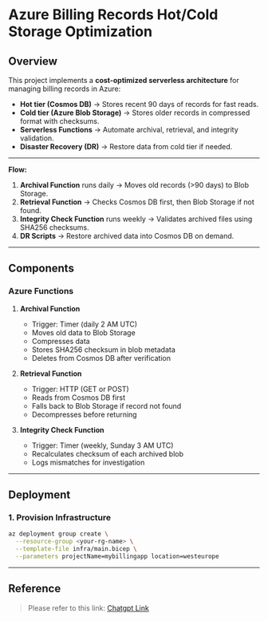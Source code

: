 # Azure Billing Records Hot/Cold Storage Optimization

## Overview

This project implements a **cost-optimized serverless architecture** for managing billing records in Azure:

-   **Hot tier (Cosmos DB)** → Stores recent 90 days of records for fast reads.
-   **Cold tier (Azure Blob Storage)** → Stores older records in compressed format with checksums.
-   **Serverless Functions** → Automate archival, retrieval, and integrity validation.
-   **Disaster Recovery (DR)** → Restore data from cold tier if needed.

---



**Flow:**

1. **Archival Function** runs daily → Moves old records (>90 days) to Blob Storage.
2. **Retrieval Function** → Checks Cosmos DB first, then Blob Storage if not found.
3. **Integrity Check Function** runs weekly → Validates archived files using SHA256 checksums.
4. **DR Scripts** → Restore archived data into Cosmos DB on demand.

---

## Components

### Azure Functions

1. **Archival Function**

    - Trigger: Timer (daily 2 AM UTC)
    - Moves old data to Blob Storage
    - Compresses data
    - Stores SHA256 checksum in blob metadata
    - Deletes from Cosmos DB after verification

2. **Retrieval Function**

    - Trigger: HTTP (GET or POST)
    - Reads from Cosmos DB first
    - Falls back to Blob Storage if record not found
    - Decompresses before returning

3. **Integrity Check Function**
    - Trigger: Timer (weekly, Sunday 3 AM UTC)
    - Recalculates checksum of each archived blob
    - Logs mismatches for investigation

---

## Deployment

### 1. Provision Infrastructure

```bash
az deployment group create \
  --resource-group <your-rg-name> \
  --template-file infra/main.bicep \
  --parameters projectName=mybillingapp location=westeurope
```

---

## Reference

> Please refer to this link: [Chatgpt Link](https://chatgpt.com/share/68938543-6a70-8002-88d2-6c9f1baddaad)
